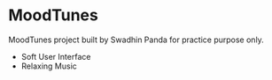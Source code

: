 # MoodTunes
MoodTunes project built by Swadhin Panda for practice purpose only.
* Soft User Interface
* Relaxing Music

